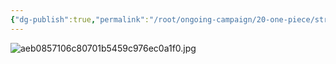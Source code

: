 ```yaml
---
{"dg-publish":true,"permalink":"/root/ongoing-campaign/20-one-piece/strahds-lieutenants/the-warrior/"}
---
```


![aeb0857106c80701b5459c976ec0a1f0.jpg](/img/user/Root/Resources/Images/aeb0857106c80701b5459c976ec0a1f0.jpg)